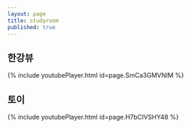 ```yaml
---
layout: page
title: studyroom
published: true
---
```

## 한강뷰
{% include youtubePlayer.html id=page.SmCa3GMVNIM %}
## 토이
{% include youtubePlayer.html id=page.H7bCIVSHY48 %}
